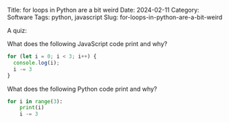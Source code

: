 Title: for loops in Python are a bit weird
Date: 2024-02-11
Category: Software
Tags: python, javascript
Slug: for-loops-in-python-are-a-bit-weird

A quiz:

What does the following JavaScript code print and why?

```javascript
for (let i = 0; i < 3; i++) {
  console.log(i);
  i -= 3
}
```

What does the following Python code print and why?

```python
for i in range(3):
    print(i)
    i -= 3

```
